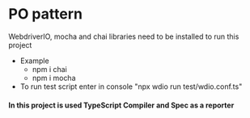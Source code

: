 # PO pattern

WebdriverIO, mocha and chai libraries need to be installed to run this project

- Example
  - npm i chai
  - npm i mocha
- To run test script enter in console "npx wdio run test/wdio.conf.ts"

#### In this project is used TypeScript Compiler and Spec as a reporter
